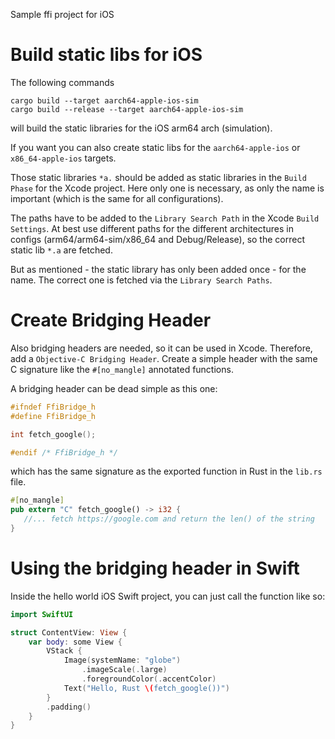 Sample ffi project for iOS

# Build static libs for iOS

The following commands

```
cargo build --target aarch64-apple-ios-sim
cargo build --release --target aarch64-apple-ios-sim
```

will build the static libraries for the iOS arm64 arch (simulation).

If you want you can also create static libs for the 
`aarch64-apple-ios` or `x86_64-apple-ios` targets.
 
Those static libraries `*a.` should be added as static libraries in the `Build Phase`
for the Xcode project. Here only one is necessary, as only the name is important (which is the same for all configurations).

The paths have to be added to the `Library Search Path` in the Xcode `Build Settings`.
At best use different paths for the different architectures in configs (arm64/arm64-sim/x86_64 and Debug/Release),
so the correct static lib `*.a` are fetched.

But as mentioned - the static library has only been added once - for the name. The correct one is fetched via
the `Library Search Paths`.

# Create Bridging Header

Also bridging headers are needed, so it can be used in Xcode. Therefore, add a `Objective-C Bridging Header`.
Create a simple header with the same C signature like the `#[no_mangle]` annotated functions.

A bridging header can be dead simple as this one:

```C
#ifndef FfiBridge_h
#define FfiBridge_h

int fetch_google();

#endif /* FfiBridge_h */
```

which has the same signature as the exported function in Rust in the `lib.rs` file.

```Rust
#[no_mangle]
pub extern "C" fetch_google() -> i32 {
   //... fetch https://google.com and return the len() of the string
}
```

# Using the bridging header in Swift

Inside the hello world iOS Swift project, you can just call the function like so:

```Swift
import SwiftUI

struct ContentView: View {
    var body: some View {
        VStack {
            Image(systemName: "globe")
                .imageScale(.large)
                .foregroundColor(.accentColor)
            Text("Hello, Rust \(fetch_google())")
        }
        .padding()
    }
}
```
